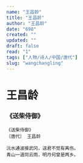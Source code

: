```yaml
---
name: "王昌龄"
title: "王昌龄"
author: "王昌龄"
date: "698"
created: ""
updated: ""
draft: false
read: "1"
tags: ["人物/诗人/中国/唐代"]
slug: "wangchangling"
---
```


# 王昌龄

### 《送柴侍御》

```
《送柴侍御》
〔唐代〕 王昌龄

沅水通波接武冈，送君不觉有离伤。
青山一道同云雨，明月何曾是两乡。
```

